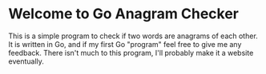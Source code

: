 # Welcome to Go Anagram Checker

This is a simple program to check if two words are anagrams of each other.
It is written in Go, and if my first Go "program" feel free to give me any 
feedback. There isn't much to this program, I'll probably make it a website eventually. 

